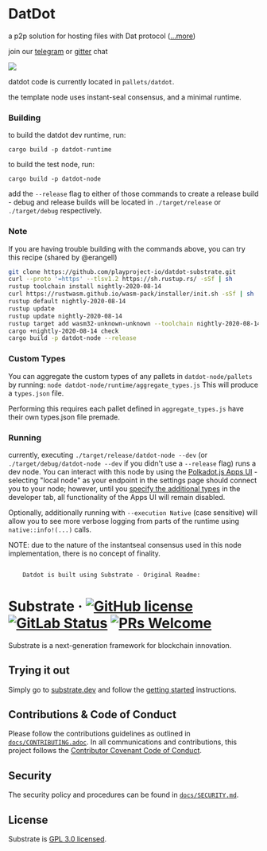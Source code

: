 # DatDot
a p2p solution for hosting files with Dat protocol ([...more](https://github.com/playproject-io/datdot-substrate/issues/12))

join our [telegram](https://t.me/joinchat/CgTftxXJvp6iYayqDjP7lQ) or [gitter](https://gitter.im/playproject-io/community) chat

![](https://i.imgur.com/oGPIbZQ.jpg)

datdot code is currently located in `pallets/datdot`.

the template node uses instant-seal consensus, and a minimal runtime.

### Building

to build the datdot dev runtime, run:

`cargo build -p datdot-runtime`

to build the test node, run:

`cargo build -p datdot-node` 

add the `--release` flag to either of those commands to create a release build - debug and release builds will be located in `./target/release` or `./target/debug` respectively.

### Note

If you are having trouble building with the commands above, you can try this recipe (shared by @erangell)

```bash
git clone https://github.com/playproject-io/datdot-substrate.git
curl --proto '=https' --tlsv1.2 https://sh.rustup.rs/ -sSf | sh
rustup toolchain install nightly-2020-08-14
curl https://rustwasm.github.io/wasm-pack/installer/init.sh -sSf | sh
rustup default nightly-2020-08-14
rustup update
rustup update nightly-2020-08-14
rustup target add wasm32-unknown-unknown --toolchain nightly-2020-08-14
cargo +nightly-2020-08-14 check 
cargo build -p datdot-node --release
```

### Custom Types

You can aggregate the custom types of any pallets in `datdot-node/pallets` by running: 
`node datdot-node/runtime/aggregate_types.js`
This will produce a `types.json` file.

Performing this requires each pallet defined in `aggregate_types.js` have their own types.json file premade.

### Running

currently, executing `./target/release/datdot-node --dev` (or `./target/debug/datdot-node --dev` if you didn't use a `--release` flag) runs a dev node. You can interact with this node by using the [Polkadot.js Apps UI](https://polkadot.js.org/apps/) - selecting "local node" as your endpoint in the settings page should connect you to your node; however, until you [specify the additional types](https://polkadot.js.org/api/start/types.extend.html#user-defined-types) in the developer tab, all functionality of the Apps UI will remain disabled.

Optionally, additionally running with `--execution Native` (case sensitive) will allow you to see more verbose logging from parts of the runtime using `native::info!(...)` calls.

NOTE: due to the nature of the instantseal consensus used in this node implementation, there is no concept of finality.

``` 

    Datdot is built using Substrate - Original Readme:

```
# Substrate &middot; [![GitHub license](https://img.shields.io/github/license/paritytech/substrate)](LICENSE) [![GitLab Status](https://gitlab.parity.io/parity/substrate/badges/master/pipeline.svg)](https://gitlab.parity.io/parity/substrate/pipelines) [![PRs Welcome](https://img.shields.io/badge/PRs-welcome-brightgreen.svg)](docs/CONTRIBUTING.adoc)

Substrate is a next-generation framework for blockchain innovation.

## Trying it out

Simply go to [substrate.dev](https://substrate.dev) and follow the [getting started](https://substrate.dev/docs/en/) instructions.

## Contributions & Code of Conduct

Please follow the contributions guidelines as outlined in [`docs/CONTRIBUTING.adoc`](docs/CONTRIBUTING.adoc). In all communications and contributions, this project follows the [Contributor Covenant Code of Conduct](docs/CODE_OF_CONDUCT.adoc).

## Security

The security policy and procedures can be found in [`docs/SECURITY.md`](docs/SECURITY.md).

## License

Substrate is [GPL 3.0 licensed](LICENSE).
